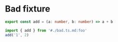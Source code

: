 # Bad fixture

```ts foo
export const add = (a: number, b: number) => a + b
```

```ts main
import { add } from '#./bad.ts.md:foo'
add('1', 2)
```
